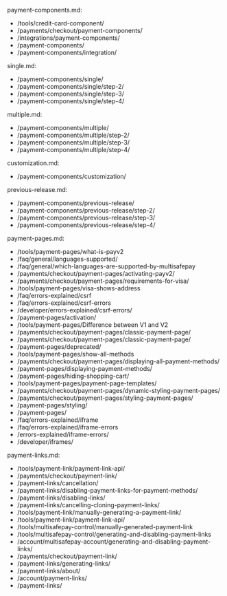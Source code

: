 payment-components.md:
- /tools/credit-card-component/
- /payments/checkout/payment-components/
- /integrations/payment-components/
- /payment-components/
- /payment-components/integration/

single.md:
- /payment-components/single/
- /payment-components/single/step-2/
- /payment-components/single/step-3/
- /payment-components/single/step-4/

multiple.md:
- /payment-components/multiple/
- /payment-components/multiple/step-2/
- /payment-components/multiple/step-3/
- /payment-components/multiple/step-4/

customization.md:
- /payment-components/customization/

previous-release.md:
- /payment-components/previous-release/
- /payment-components/previous-release/step-2/
- /payment-components/previous-release/step-3/
- /payment-components/previous-release/step-4/

payment-pages.md:
- /tools/payment-pages/what-is-payv2
- /faq/general/languages-supported/
- /faq/general/which-languages-are-supported-by-multisafepay
- /payments/checkout/payment-pages/activating-payv2/
- /payments/checkout/payment-pages/requirements-for-visa/
- /tools/payment-pages/visa-shows-address
- /faq/errors-explained/csrf
- /faq/errors-explained/csrf-errors
- /developer/errors-explained/csrf-errors/
- /payment-pages/activation/
- /tools/payment-pages/Difference between V1 and V2
- /payments/checkout/payment-pages/classic-payment-page/
- /payments/checkout/payment-pages/classic-payment-page/
- /payment-pages/deprecated/
- /tools/payment-pages/show-all-methods
- /payments/checkout/payment-pages/displaying-all-payment-methods/
- /payment-pages/displaying-payment-methods/
- /payment-pages/hiding-shopping-cart/
- /tools/payment-pages/payment-page-templates/
- /payments/checkout/payment-pages/dynamic-styling-payment-pages/
- /payments/checkout/payment-pages/styling-payment-pages/
- /payment-pages/styling/
- /payment-pages/
- /faq/errors-explained/iframe
- /faq/errors-explained/iframe-errors
- /errors-explained/iframe-errors/
- /developer/iframes/

payment-links.md:
- /tools/payment-link/payment-link-api/
- /payments/checkout/payment-link/
- /payment-links/cancellation/
- /payment-links/disabling-payment-links-for-payment-methods/
- /payment-links/disabling-links/
- /payment-links/cancelling-cloning-payment-links/
- /tools/payment-link/manually-generating-a-payment-link/
- /tools/payment-link/payment-link-api/
- /tools/multisafepay-control/manually-generated-payment-link
- /tools/multisafepay-control/generating-and-disabling-payment-links
- /account/multisafepay-account/generating-and-disabling-payment-links/
- /payments/checkout/payment-link/
- /payment-links/generating-links/
- /payment-links/about/
- /account/payment-links/
- /payment-links/
